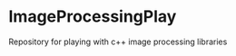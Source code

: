 ImageProcessingPlay
===================

Repository for playing with c++ image processing libraries
